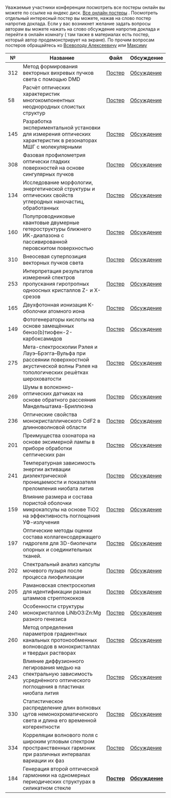 Уважаемые участники конференции посмотреть все постеры онлайн вы можете по ссылке на яндекс диск. [Все онлайн постеры](https://disk.yandex.ru/d/lJ8xUWdaqvJT8g) . Посмотреть отдельный интересный постер вы можете, нажав на слово постер напротив доклада. Если у вас возникнет желание задать вопросы авторам вы можете нажать на слово обсуждение напротив доклада и перейти в онлайн комнату ( там также в материалах есть постер, который автор продемонстрирует на экране). По прочим вопросам постеров обращайтесь ко [Всеволоду Алексеевичу](https://t.me/nozaLER) или [Максиму](https://t.me/Diablo1511)

| **№** | **Название**                                                                                                                                | **Файл**                                          | **Обсуждение**                                                                    |
| ----- | ------------------------------------------------------------------------------------------------------------------------------------------- | ------------------------------------------------- | --------------------------------------------------------------------------------- |
| 312   | Метод формирования векторных вихревых пучков света с помощью DMD                                                                            | [Постер](https://disk.yandex.ru/i/1pG2-Wc0VtGkxg) | [Обсуждение](https://ivaedu.mephi.ru/#join:tb3090d13-8447-49d6-8ddd-34867ee3d140) |
| 58    | Расчѐт оптических характеристик многокомпонентных неоднородных слоистых структур                                                            | [Постер](https://disk.yandex.ru/d/yBnInScJreaizQ) | [Обсуждение](https://ivaedu.mephi.ru/#join:ta6ac7f3c-13fa-4d9d-9a36-e0f47cee467e) |
| 145   | Разработка экспериментальной установки для измерения оптических характеристик в резонаторах МШГ с молекулярными                             | [Постер](https://disk.yandex.ru/i/LEumhByF3LI06Q) | [Обсуждение](https://ivaedu.mephi.ru/#join:td2829219-4670-43c7-9c82-87bb50c650fa) |
| 308   | Фазовая профилометрия оптически гладких поверхностей на основе сингулярных пучков                                                           | [Постер](https://disk.yandex.ru/i/oRZJLEUOVlfdJA) | [Обсуждение](https://ivaedu.mephi.ru/#join:te31a4822-f3f2-462a-a328-d5011b450fe9) |
| 134   | Исследование морфологии, энергетической структуры и оптических свойств углеродных наночастиц, обработанных                                  | [Постер](https://disk.yandex.ru/i/mYQHBEDADg2hjA) | [Обсуждение](https://ivaedu.mephi.ru/#join:t9db5626e-ad54-485e-97cd-de9a2e2959e0) |
| 160   | Полупроводниковые квантовые двумерные гетероструктуры ближнего ИК-диапазона с пассивированной перовскитом поверхностью                      | [Постер](https://disk.yandex.ru/i/95KE55oy493HAg) | [Обсуждение](https://ivaedu.mephi.ru/#join:t97940d82-9f15-4618-af24-9858a36eddc1) |
| 310   | Внеосевая суперпозиция векторных пучков света                                                                                               | [Постер](https://disk.yandex.ru/i/wpzTLiY35918xw) | [Обсуждение](https://ivaedu.mephi.ru/#join:te205a2b3-8adb-4f4c-8ad6-cfcb8410b4d2) |
| 253   | Интерпретация результатов измерений спектров пропускания гиротропных одноосных кристаллов Z- и X-срезов                                     | [Постер](https://disk.yandex.ru/d/HaQZH4fravAohw) | [Обсуждение](https://ivaedu.mephi.ru/#join:t779febdb-c56c-458d-a91e-c354fafa6041) |
| 165   | Двухфотонная ионизация K-оболочки атомного иона                                                                                             | [Постер](https://disk.yandex.ru/i/QFx--TSXBXMvtQ) | [Обсуждение](https://ivaedu.mephi.ru/#join:t4c8a0d91-4f57-4b69-aa46-188b7249c198) |
| 149   | Фотогенераторы кислоты на основе замещѐнных бензо(b)тиофен-2-карбоксамидов                                                                  | [Постер](https://disk.yandex.ru/d/ljMGUQl8-PgrRA) | [Обсуждение](https://ivaedu.mephi.ru/#join:ta6de1510-773f-4bfe-979a-637c469763d2) |
| 275   | Мета-спектроскопии Рэлея и Лауэ–Брэгга–Вульфа при рассеянии поверхностной акустической волны Рэлея на топологических решѐтках шероховатости | [Постер](https://disk.yandex.ru/d/eHQ2udAkXFt9zA) | [Обсуждение](https://ivaedu.mephi.ru/#join:t1ad352f8-2ce9-42a3-811e-297e4c66dbca) |
| 269   | Шумы в волоконно-оптических датчиках на основе обратного рассеяния Мандельштама-Бриллюэна                                                   | [Постер](https://disk.yandex.ru/i/ywUfN0m3qlWnCA) | [Обсуждение](https://ivaedu.mephi.ru/#join:t3452d214-4c53-429b-bca8-fdd0b1259b46) |
| 236   | Оптические свойства монокристаллического CdF2 в длинноволновой области                                                                      | [Постер](https://disk.yandex.ru/i/0A-9MFo489agcQ) | [Обсуждение](https://ivaedu.mephi.ru/#join:tbb606843-354d-455e-b043-93d688df46f8) |
| 201   | Преимущества oзонатора на основе эксимерной лампы в приборе обработки септических ран                                                       | [Постер](https://disk.yandex.ru/i/rPKEj8eH5dbUAQ) | [Обсуждение](https://ivaedu.mephi.ru/#join:t3f72acdf-201d-4fa9-ac17-e3adf0c71091) |
| 241   | Температурная зависимость энергии активации диэлектрической проницаемости и показателя преломления ниобата лития                            | [Постер](https://disk.yandex.ru/i/gzv37gAVlPbS1Q) | [Обсуждение](https://ivaedu.mephi.ru/#join:tf2d7c0c2-3043-4810-b0f4-f6ebd5e37820) |
| 159   | Влияние размера и состава пористой оболочки микрокапсулы на основе TiO2 на эффективность поглощения УФ-излучения                            | [Постер](https://disk.yandex.ru/i/wIB3-cauCJzgSg) | [Обсуждение](Обсуждение)                                                          |
| 197   | Оптические методы оценки состава коллагенсодержащего гидрогеля для 3D-биопечати опорных и соединительных тканей.                            | [Постер](https://disk.yandex.ru/i/ygmibdjd256yXA) | [Обсуждение](https://ivaedu.mephi.ru/#join:tdc83487b-be51-4d51-bbe4-5610a61d416e) |
| 202   | Спектральный анализ капсулы мочевого пузыря после процесса лиофилизации                                                                     | [Постер](https://disk.yandex.ru/i/7ai-ky3UrmqJCw) | [Обсуждение](https://ivaedu.mephi.ru/#join:tb99b08a6-f8e6-4822-9153-407dbcc0188a) |
| 205   | Рамановская спектроскопия для идентификации разных штаммов стрептококков                                                                    | [Постер](https://disk.yandex.ru/i/xTgvDOJQgcUMSg) | [Обсуждение](https://ivaedu.mephi.ru/#join:t4f38e8d6-8e3b-4917-8437-5c5bda4a8cac) |
| 240   | Особенности структуры монокристаллов LiNbO3:Zn:Mg разного генезиса                                                                          | [Постер](https://disk.yandex.ru/i/3vLfjJSdaEmtmw) | [Обсуждение](https://ivaedu.mephi.ru/#join:t2d2251e4-0b5e-44f2-844c-e87f1746cc47) |
| 260   | Метод определения параметров градиентных канальных протонообменных волноводов в монокристаллах и твердых растворах                          | [Постер](https://disk.yandex.ru/i/SW5dQU17sAngTA) | [Обсуждение](https://ivaedu.mephi.ru/#join:tfd881a21-9755-4c70-b76a-77832202a014) |
| 243   | Влияние диффузионного легирования медью на спектральную зависимость усреднѐнного оптического поглощения в пластинах ниобата лития           | [Постер](https://disk.yandex.ru/i/jvbNp62WC_9jnQ) | [Обсуждение](https://ivaedu.mephi.ru/#join:tb8a87b63-90a2-4425-b7c9-0ff35eeff565) |
| 330   | Статистическое распределение длин волновых цугов немонохроматического света и длина его временной когерентности                             | [Постер](https://disk.yandex.ru/i/mB8qpuXAr1eH4w) | [Обсуждение](https://ivaedu.mephi.ru/#join:td15087f2-d795-4b24-bcb7-bc82025d49b0) |
| 334   | Корреляции волнового поля с широким угловым спектром пространственных гармоник при различных интервалах вариации их фаз                     | [Постер](https://disk.yandex.ru/i/VXki6KJ_7GFl0A) | [Обсуждение](https://ivaedu.mephi.ru/#join:t40dcceac-df4d-41e2-8b29-5cbadc8789af)  |
| 184   | Генерация второй оптической гармоники на одномерных периодических структурах в силикатном стекле                                            | **[Постер](https://disk.yandex.ru/i/Kj8KzxRewuvkpg)** | **[Обсуждение](https://ivaedu.mephi.ru/#join:tabeb65ff-ea3e-4368-b003-09cd0acf362f)** |
